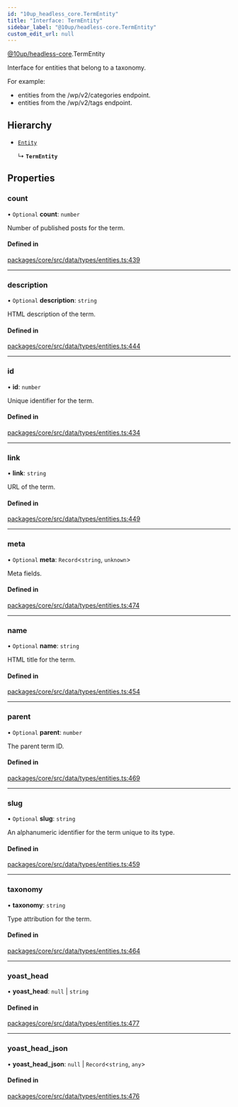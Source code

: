```yaml
---
id: "10up_headless_core.TermEntity"
title: "Interface: TermEntity"
sidebar_label: "@10up/headless-core.TermEntity"
custom_edit_url: null
---
```


[@10up/headless-core](../modules/10up_headless_core.md).TermEntity

Interface for entities that belong to a taxonomy.

For example:
- entities from the /wp/v2/categories endpoint.
- entities from the /wp/v2/tags endpoint.

## Hierarchy

- [`Entity`](10up_headless_core.Entity.md)

  ↳ **`TermEntity`**

## Properties

### count

• `Optional` **count**: `number`

Number of published posts for the term.

#### Defined in

[packages/core/src/data/types/entities.ts:439](https://github.com/10up/headless/blob/d270384/packages/core/src/data/types/entities.ts#L439)

___

### description

• `Optional` **description**: `string`

HTML description of the term.

#### Defined in

[packages/core/src/data/types/entities.ts:444](https://github.com/10up/headless/blob/d270384/packages/core/src/data/types/entities.ts#L444)

___

### id

• **id**: `number`

Unique identifier for the term.

#### Defined in

[packages/core/src/data/types/entities.ts:434](https://github.com/10up/headless/blob/d270384/packages/core/src/data/types/entities.ts#L434)

___

### link

• **link**: `string`

URL of the term.

#### Defined in

[packages/core/src/data/types/entities.ts:449](https://github.com/10up/headless/blob/d270384/packages/core/src/data/types/entities.ts#L449)

___

### meta

• `Optional` **meta**: `Record`<`string`, `unknown`\>

Meta fields.

#### Defined in

[packages/core/src/data/types/entities.ts:474](https://github.com/10up/headless/blob/d270384/packages/core/src/data/types/entities.ts#L474)

___

### name

• `Optional` **name**: `string`

HTML title for the term.

#### Defined in

[packages/core/src/data/types/entities.ts:454](https://github.com/10up/headless/blob/d270384/packages/core/src/data/types/entities.ts#L454)

___

### parent

• `Optional` **parent**: `number`

The parent term ID.

#### Defined in

[packages/core/src/data/types/entities.ts:469](https://github.com/10up/headless/blob/d270384/packages/core/src/data/types/entities.ts#L469)

___

### slug

• `Optional` **slug**: `string`

An alphanumeric identifier for the term unique to its type.

#### Defined in

[packages/core/src/data/types/entities.ts:459](https://github.com/10up/headless/blob/d270384/packages/core/src/data/types/entities.ts#L459)

___

### taxonomy

• **taxonomy**: `string`

Type attribution for the term.

#### Defined in

[packages/core/src/data/types/entities.ts:464](https://github.com/10up/headless/blob/d270384/packages/core/src/data/types/entities.ts#L464)

___

### yoast\_head

• **yoast\_head**: ``null`` \| `string`

#### Defined in

[packages/core/src/data/types/entities.ts:477](https://github.com/10up/headless/blob/d270384/packages/core/src/data/types/entities.ts#L477)

___

### yoast\_head\_json

• **yoast\_head\_json**: ``null`` \| `Record`<`string`, `any`\>

#### Defined in

[packages/core/src/data/types/entities.ts:476](https://github.com/10up/headless/blob/d270384/packages/core/src/data/types/entities.ts#L476)
